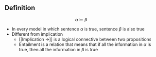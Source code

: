 ## Definition

$$
\alpha\models\beta
$$

- In every model in which sentence $\alpha$ is true, sentence $\beta$ is also true
- Different from implication
	- [[Implication →]] is a logical connective between two propositions
	- Entailment is a relation that means that if all the information in $\alpha$ is true, then all the information in $\beta$ is true
